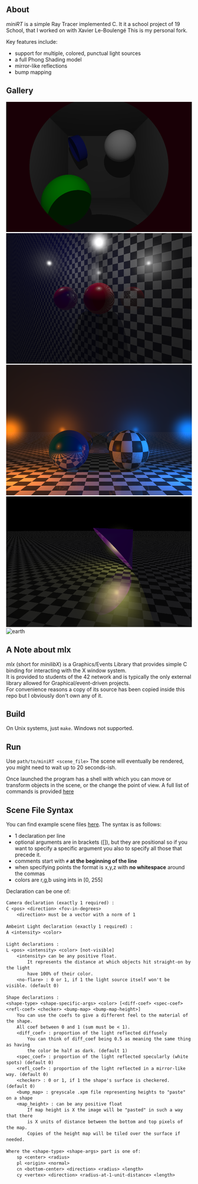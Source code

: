 ## About
_miniRT_ is a simple Ray Tracer implemented C.
It it a school project of 19 School, that I worked on with Xavier Le-Boulengé
This is my personal fork.

Key features include:
* support for multiple, colored, punctual light sources
* a full Phong Shading model
* mirror-like reflections
* bump mapping

## Gallery
![box](gallery/box.png)
![mirror](gallery/mirror.png)
![bicolor](gallery/bicolor.png)
![lampshade](gallery/lampshade.png)
![earth](TODO)

## A Note about mlx
_mlx_ (short for _minilibX_) is a Graphics/Events Library that provides simple C binding
for interacting with the X window system.  
It is provided to students of the 42 network and is typically the only external library
allowed for Graphical/event-driven projects.  
For convenience reasons a copy of its source has been copied inside this repo
but I obviously don't own any of it.

## Build
On Unix systems, just `make`.
Windows not supported.

## Run
Use `path/to/miniRT <scene_file>`
The scene will eventually be rendered, you might need to wait up to 20 seconds-ish.

Once launched the program has a shell with which you can move or transform objects
in the scene, or the change the point of view. A full list of commands is provided
[here](doc.txt)

## Scene File Syntax
You can find example scene files [here](scenes).
The syntax is as follows:
* 1 declaration per line
* optional arguments are in brackets ([]), but they are positional so if you want to specify
a specific argument you also to specify all those that precede it.
* comments start with `#` **at the beginning of the line**
* when specifying points the format is x,y,z with **no whitespace** around the commas
* colors are r,g,b using ints in [0, 255]

Declaration can be one of:

```
Camera declaration (exactly 1 required) :
C <pos> <direction> <fov-in-degrees>
	<direction> must be a vector with a norm of 1

Ambeint Light declaration (exactly 1 required) :
A <intensity> <color>

Light declarations :
L <pos> <intensity> <color> [not-visible]
	<intensity> can be any positive float.
		It represents the distance at which objects hit straight-on by the light
		have 100% of their color.
	<no-flare> : 0 or 1, if 1 the light source itself won't be visible. (default 0)

Shape declarations :
<shape-type> <shape-specific-args> <color> [<diff-coef> <spec-coef> <refl-coef> <checker> <bump-map> <bump-map-height>]
	You can use the coefs to give a different feel to the material of the shape.
	All coef between 0 and 1 (sum must be < 1).
	<diff_coef> : proportion of the light reflected diffusely
		You can think of diff_coef being 0.5 as meaning the same thing as having
		the color be half as dark. (default 1)
	<spec_coef> : proportion of the light reflected specularly (white spots) (default 0)
	<refl_coef> : proportion of the light reflected in a mirror-like way. (default 0)
	<checker> : 0 or 1, if 1 the shape's surface is checkered. (default 0)
	<bump_map> : greyscale .xpm file representing heights to "paste" on a shape
	<map_height> : can be any positive float
		If map height is X the image will be "pasted" in such a way that there 
		is X units of distance between the bottom and top pixels of the map.
		Copies of the height map will be tiled over the surface if needed.

Where the <shape-type> <shape-args> part is one of:
	sp <center> <radius>
	pl <origin> <normal>
	cn <bottom-center> <direction> <radius> <length>
	cy <vertex> <direction> <radius-at-1-unit-distance> <length>

```
